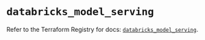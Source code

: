 # `databricks_model_serving`

Refer to the Terraform Registry for docs: [`databricks_model_serving`](https://registry.terraform.io/providers/databricks/databricks/1.49.0/docs/resources/model_serving).
